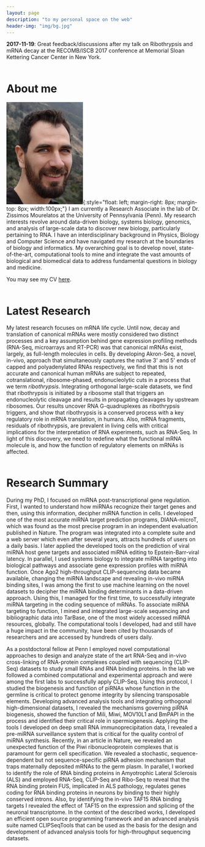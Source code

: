 ```yaml
---
layout: page
description: "to my personal space on the web"
header-img: "img/bg.jpg"
---
```


**2017-11-19**: Great feedback/discussions after my talk on Ribothrypsis and
mRNA decay at the RECOMB/ISCB 2017 conference at Memorial Sloan Kettering
Cancer Center in New York.
<br><br>

# About me
![Photo](img/me.jpg){:style="float: left; margin-right: 8px; margin-top: 8px; width:100px;"}
I am currently a Research Associate in the lab of Dr. Zissimos Mourelatos at
the University of Pennsylvania (Penn). My research interests revolve around
data-driven biology, systems biology, genomics, and analysis of large-scale
data to discover new biology, particularly pertaining to RNA. I have an
interdisciplinary background in Physics, Biology and Computer Science and have
navigated my research at the boundaries of biology and informatics. My
overarching goal is to develop novel, state-of-the-art, computational tools to
mine and integrate the vast amounts of biological and biomedical data to
address fundamental questions in biology and medicine.

You may see my CV [here](download/CV.pdf).
<br><br>

# Latest Research
My latest research focuses on mRNA life cycle. Until now, decay and
translation of canonical mRNAs were mostly considered two distinct processes
and a key assumption behind gene expression profiling methods (RNA-Seq,
microarrays and RT-PCR) was that canonical mRNAs exist, largely, as
full-length molecules in cells. By developing Akron-Seq, a novel, in-vivo,
approach that simultaneously captures the native 3' and 5' ends of capped and
polyadenylated RNAs respectively, we find that this is not accurate and
canonical human mRNAs are subject to repeated, cotranslational,
ribosome-phased, endonucleolytic cuts in a process that we term
*ribothrypsis*. Integrating orthogonal large-scale datasets, we find that
ribothrypsis is initiated by a ribosome stall that triggers an endonucleolytic
cleavage and results in propagating cleavages by upstream ribosomes. Our
results uncover RNA G-quadruplexes as ribothrypsis triggers, and show that
ribothrypsis is a conserved process with a key regulatory role in mRNA
translation, in humans. Also, mRNA fragments, residuals of ribothrypsis, are
prevalent in living cells with critical implications for the interpretation of
RNA experiments, such as RNA-Seq. In light of this discovery, we need to
redefine what the functional mRNA molecule is, and how the function of
regulatory elements on mRNAs is affected.
<br><br>

# Research Summary
During my PhD, I focused on miRNA post-transcriptional gene regulation. First,
I wanted to understand how miRNAs recognize their target genes and then, using
this information, decipher miRNA function in cells. I developed one of the
most accurate miRNA target prediction programs, DIANA-microT, which was found
as the most precise program in an independent evaluation published in Nature.
The program was integrated into a complete suite and a web server which even
after several years, attracts hundreds of users on a daily basis. I later
applied the developed tools on the prediction of viral miRNA host gene targets
and associated miRNA editing to Epstein-Barr-viral latency. In parallel, I
used systems biology to integrate miRNA targeting into biological pathways and
associate gene expression profiles with miRNA function. Once Ago2
high-throughput CLIP-sequencing data became available, changing the miRNA
landscape and revealing in-vivo miRNA binding sites, I was among the first to
use machine learning on the novel datasets to decipher the miRNA binding
determinants in a data-driven approach. Using this, I managed for the first
time, to successfully integrate miRNA targeting in the coding sequence of
mRNAs. To associate miRNA targeting to function, I mined and integrated
large-scale sequencing and bibliographic data into TarBase, one of the most
widely accessed miRNA resources, globally. The computational tools I
developed, had and still have a huge impact in the community, have been cited
by thousands of researchers and are accessed by hundreds of users daily.

As a postdoctoral fellow at Penn I employed novel computational approaches to
design and analyze state of the art RNA-Seq and in-vivo cross-linking of
RNA-protein complexes coupled with sequencing (CLIP-Seq) datasets to study
small RNAs and RNA binding proteins. In the lab we followed a combined
computational and experimental approach and were among the first labs to
successfully apply CLIP-Seq. Using this protocol, I studied the biogenesis and
function of piRNAs whose function in the germline is critical to protect
genome integrity by silencing transposable elements. Developing advanced
analysis tools and integrating orthogonal high-dimensional datasets, I
revealed the mechanisms governing piRNA biogenesis, showed the function of
Mili, Miwi, MOV10L1 and BmPAPI in the process and identified their critical
role in spermiogenesis. Applying the tools I developed on deep small RNA
immunoprecipitation data, I revealed a pre-miRNA surveillance system that is
critical for the quality control of miRNA synthesis. Recently, in an article
in Nature, we revealed an unexpected function of the Piwi ribonucleoprotein
complexes that is paramount for germ cell specification. We revealed a
stochastic, sequence-dependent but not sequence-specific piRNA adhesion
mechanism that traps maternally deposited mRNAs to the germ plasm. In
parallel, I worked to identify the role of RNA binding proteins in Amyotrophic
Lateral Sclerosis (ALS) and employed RNA-Seq, CLIP-Seq and Ribo-Seq to reveal
that the RNA binding protein FUS, implicated in ALS pathology, regulates genes
coding for RNA binding proteins in neurons by binding to their highly
conserved introns. Also, by identifying the in-vivo TAF15 RNA binding targets
I revealed the effect of TAF15 on the expression and splicing of the neuronal
transcriptome. In the context of the described works, I developed an efficient
open source programming framework and an advanced analysis suite named
CLIPSeqTools that can be used as the basis for the design and development of
advanced analysis tools for high-throughput sequencing datasets.
